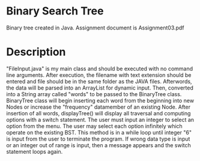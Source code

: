 # Binary Search Tree
Binary tree created in Java. Assignment document is Assignment03.pdf

# Description
"FileInput.java" is my main class and should be executed with no command line arguments. After execution, the filename with text extension should be entered and file
should be in the same folder as the JAVA files. Afterwords, the data will be parsed into an ArrayList for dynamic input. Then, converted into a String array called
"words" to be passed to the BinaryTree class. BinaryTree class will begin inserting each word from the beginning into new Nodes or increase the "frequency" datamember
of an existing Node. After insertion of all words, displayTree() will display all traversal and computing options with a switch statement. The user must input an integer
to select an option from the menu. The user may select each option infinitely which operate on the existing BST. This method is in a while loop until integer "6"
is input from the user to terminate the program. If wrong data type is input or an integer out of range is input, then a message appears and the switch statement loops again.
